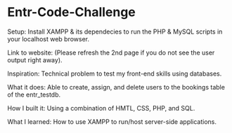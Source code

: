 # Entr-Code-Challenge

Setup: Install XAMPP & its dependecies to run the PHP & MySQL scripts in your localhost web browser. 

Link to website: (Please refresh the 2nd page if you do not see the user output right away). 

Inspiration: Technical problem to test my front-end skills using databases. 

What it does: Able to create, assign, and delete users to the bookings table of the entr_testdb. 

How I built it: Using a combination of HMTL, CSS, PHP, and SQL.

What I learned: How to use XAMPP to run/host server-side applications. 
